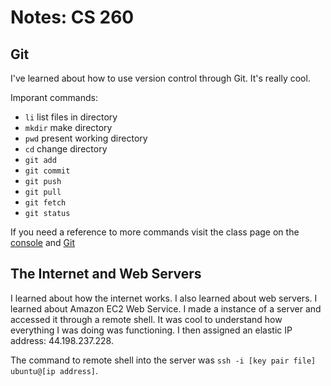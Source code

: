 # Notes: CS 260

## Git

I've learned about how to use version control through Git. It's really cool.

Imporant commands:
- `li` list files in directory
- `mkdir` make directory
- `pwd` present working directory
- `cd` change directory
- `git add`
- `git commit`
- `git push`
- `git pull`
- `git fetch`
- `git status`

If you need a reference to more commands visit the class page on the [console](https://github.com/webprogramming260/.github/blob/main/profile/essentials/console/console.md) and [Git](https://github.com/webprogramming260/.github/blob/main/profile/essentials/gitHub/gitHub.md#github)

## The Internet and Web Servers

I learned about how the internet works. I also learned about web servers. I learned about Amazon EC2 Web Service. I made a instance of a server and accessed it through a remote shell. It was cool to understand how everything I was doing was functioning. I then assigned an elastic IP address: 44.198.237.228. 

The command to remote shell into the server was ```ssh -i [key pair file] ubuntu@[ip address]```.
